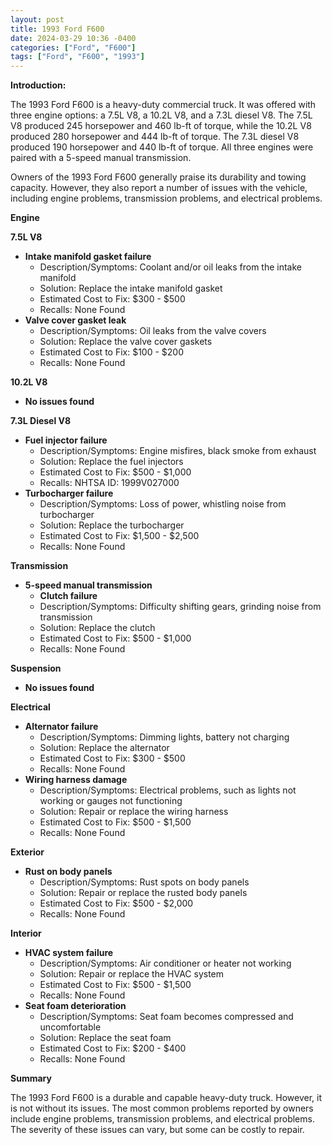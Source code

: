 ```yaml
---
layout: post
title: 1993 Ford F600
date: 2024-03-29 10:36 -0400
categories: ["Ford", "F600"]
tags: ["Ford", "F600", "1993"]
---
```

**Introduction:**

The 1993 Ford F600 is a heavy-duty commercial truck. It was offered with three engine options: a 7.5L V8, a 10.2L V8, and a 7.3L diesel V8. The 7.5L V8 produced 245 horsepower and 460 lb-ft of torque, while the 10.2L V8 produced 280 horsepower and 444 lb-ft of torque. The 7.3L diesel V8 produced 190 horsepower and 440 lb-ft of torque. All three engines were paired with a 5-speed manual transmission.

Owners of the 1993 Ford F600 generally praise its durability and towing capacity. However, they also report a number of issues with the vehicle, including engine problems, transmission problems, and electrical problems.

**Engine**

**7.5L V8**

* **Intake manifold gasket failure**
    * Description/Symptoms: Coolant and/or oil leaks from the intake manifold
    * Solution: Replace the intake manifold gasket
    * Estimated Cost to Fix: $300 - $500
    * Recalls: None Found
* **Valve cover gasket leak**
    * Description/Symptoms: Oil leaks from the valve covers
    * Solution: Replace the valve cover gaskets
    * Estimated Cost to Fix: $100 - $200
    * Recalls: None Found

**10.2L V8**

* **No issues found**

**7.3L Diesel V8**

* **Fuel injector failure**
    * Description/Symptoms: Engine misfires, black smoke from exhaust
    * Solution: Replace the fuel injectors
    * Estimated Cost to Fix: $500 - $1,000
    * Recalls: NHTSA ID: 1999V027000
* **Turbocharger failure**
    * Description/Symptoms: Loss of power, whistling noise from turbocharger
    * Solution: Replace the turbocharger
    * Estimated Cost to Fix: $1,500 - $2,500
    * Recalls: None Found

**Transmission**

* **5-speed manual transmission**
    * **Clutch failure**
    * Description/Symptoms: Difficulty shifting gears, grinding noise from transmission
    * Solution: Replace the clutch
    * Estimated Cost to Fix: $500 - $1,000
    * Recalls: None Found

**Suspension**

* **No issues found**

**Electrical**

* **Alternator failure**
    * Description/Symptoms: Dimming lights, battery not charging
    * Solution: Replace the alternator
    * Estimated Cost to Fix: $300 - $500
    * Recalls: None Found
* **Wiring harness damage**
    * Description/Symptoms: Electrical problems, such as lights not working or gauges not functioning
    * Solution: Repair or replace the wiring harness
    * Estimated Cost to Fix: $500 - $1,500
    * Recalls: None Found

**Exterior**

* **Rust on body panels**
    * Description/Symptoms: Rust spots on body panels
    * Solution: Repair or replace the rusted body panels
    * Estimated Cost to Fix: $500 - $2,000
    * Recalls: None Found

**Interior**

* **HVAC system failure**
    * Description/Symptoms: Air conditioner or heater not working
    * Solution: Repair or replace the HVAC system
    * Estimated Cost to Fix: $500 - $1,500
    * Recalls: None Found
* **Seat foam deterioration**
    * Description/Symptoms: Seat foam becomes compressed and uncomfortable
    * Solution: Replace the seat foam
    * Estimated Cost to Fix: $200 - $400
    * Recalls: None Found

**Summary**

The 1993 Ford F600 is a durable and capable heavy-duty truck. However, it is not without its issues. The most common problems reported by owners include engine problems, transmission problems, and electrical problems. The severity of these issues can vary, but some can be costly to repair.
